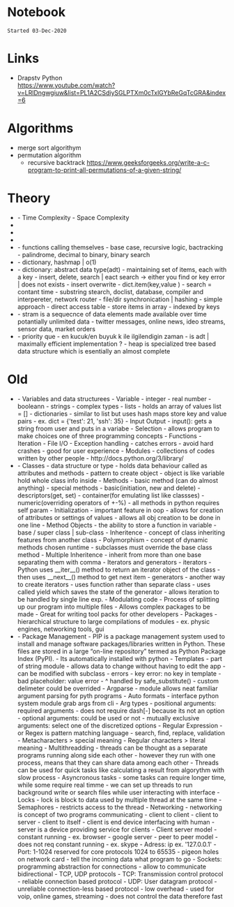 # Notebook
`Started 03-Dec-2020`

# Links
- Drapstv Python  
    https://www.youtube.com/watch?v=LRlDngwgiuw&list=PL1A2CSdiySGLPTXm0cTxlGYbReGqTcGRA&index=6  


# Algorithms
- merge sort algorithym
- permutation algorithm
    - recursive backtrack
        https://www.geeksforgeeks.org/write-a-c-program-to-print-all-permutations-of-a-given-string/

# Theory
- <algorith analysis>
    - Time Complexity
    - Space Complexity

- <syntactic sugar>

- <binary search>

- <merge sort>

- <Recursion>
    - functions calling themselves
    - base case, recursive logic, bactracking
    - palindrome, decimal to binary, binary search 

- <abstract data type>
    - dictionary, hashmap | o(1) 

- <Hashing with chaining>
    - dictionary: abstract data type(adt)
    - maintaining set of items, each with a key
    - insert, delete, search | eact search -> either you find or key error | does not exists
    - insert overwrite
    - dict.item(key,value )
    - search = contant time
    - substring stearch, doclist, database, compiler and interpereter, network router
    - file/dir synchronication | hashing 
    - simple approach
        - direct access table
        - store items in array
        - indexed by keys

- <stream>
    - stram is a sequecnce of data elements made available over time potantially unlimited data
    - twitter messages, online news, ideo streams, sensor data, market orders

- <heap>
    - priority que
    - en kucuk/en buyuk k ile ilgilendigin zaman
    - is adt | maximally efficient implementation ?
    - heap is specialized tree based data structure which is esentially an almost complete


# Old
- <Beginner>
    - Variables and data structurees
        - Variable
            - integer
            - real number
            - booleann
            - strings
            - complex types
                - lists
                    - holds an array of values list = []
                - dictionaries
                    - similar to list but uses hash maps store key and value pairs
                    - ex. dict = {'test': 21, 'ssh': 35}
    - Input Output
        - input(): gets a string froom user and puts in a variabe
    - Selection
        - allows program to make choices one of three programming concepts
    - Functions
    - Iteration
    - File I/O
    - Exception handling
        - catches errors
        - avoid hard crashes
        - good for user experience
    - Modules
        - collections of codes written by other people
        - http://docs.python.org/3/library/

- <Intermediate>
    - Classes
        - data structure or type 
        - holds data behaviour called as attributes and methods
        - pattern to create object
            - object is like variable hold whole class info inside
        - Methods
            - basic method (can do almost anything)
            - special methods
                - basic(initiation, new and delete)
                - descriptors(get, set)
                - container(for emulating list like classses)
                - numeric(overriding operators of +-%)
                - all methods in python requires self param
        - Initialization
            - important feature in oop
            - allows for creation of attributes or settings of values
            - allows all obj creation to be done in one line
        - Method Objects
            - the ability to store a function in variable
                - base / super class | sub-class
        - Inheritence
            - concept of class inheriting features from another class
        - Polymorphism
            - concept of dynamic methods chosen runtime
            - subclasses must override the base class method
        - Multiple Inheritence
            - inherit from more than one base separating them with comma
    - Iterators and generators
        - iterators
            - Python uses __iter__() method to return an iterator object of the class
            - then uses __next__() method to get next item
        - generators
            - another way to create iterators
            - uses function rather than separate class
            - uses called yield which saves the state of the generator
            - allows iteration to be handled by single line exp.
    - Modulating code
        - Process of splitting up our program into multiple files
        - Allows complex packages to be made
        - Great for writing tool packs for other developers
        - Packages
            - hierarchical structure to large compilations of modules
            - ex. physic engines, networking tools, gui

- <Advanced>
    - Package Management
        - PIP is a package management system used to install and manage software packages/libraries written in Python. These files are stored in a large “on-line repository” termed as Python Package Index (PyPI).
        - Its automatically installed with python
    - Templates
        - part of string module
        - allows data to change without having to edit the app
        - can be modified with subclass
        - errors
            - key error: no key in template
            - bad placeholder: value error
        - ^ handled by safe_substitute()
        - custom delimeter could be overrided
    - Argparse
        - module allows neat familiar argument parsing for pyth programs
        - Auto formats
        - interface python system module grab args from cli
        - Arg types
            - positional arguments: required arguments
                - does not require dash[-] because its not an option
            - optional arguments: could be used or not
            - mutually exclusive arguments: select one of the discretized options
        - Regular Expression
            - or Regex is pattern matching language
            - search, find, replace, validation
            - Metacharacters > special meaning
            - Regular characters > literal meaning
        - Multithreadding
            - threads can be thought as a separate programs running along side each other
            - however they run with one process, means that they can share data among each other
            - Threads can be used for quick tasks like calculating a result from algorythm with slow process
            - Asyncronous tasks
                - some tasks can require longer time, while some require real timme
                - we can set up threads to run background write or search files while user interacting with interface
            - Locks
                - lock is block to data used by multiple thread at the same time
            - Semaphores
                - restricts access to the thread
        - Networking
            - networking is concept of two programs communicating
                - client to client
                - client to server
                - client to itself
            - client is end device interfacing with human
            - server is a device providing service for clients
            - Client server model
                - constant running
                - ex. browser - google server
            - peer to peer model
                - does not req constant running
                - ex. skype
            - Adress: ip ex. '127.0.0.1'
            - Port: 1-1024 reserved for core protocols 1024 to 65535
                - pigeon holes on network card
                - tell the incoming data what program to go 
            - Sockets: programming abstraction for connections
                - allow to communicate bidirectional
                - TCP, UDP protocols
            - TCP: Transmission control protocol
                - reliable connection based protocol
            - UDP: User datagram protocol
                - unreliable connection-less based protocol
                - low overhead
                - used for voip, online games, streaming
                - does not control the data therefore fast 